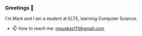 ### Greetings 👋

I'm Mark and I am a student at ELTE, learning Computer Science.

- 📫 How to reach me: mpuskas111@gmail.com

<!--
**PuskasMark/PuskasMark** is a ✨ _special_ ✨ repository because its `README.md` (this file) appears on your GitHub profile.

Here are some ideas to get you started:

- 🔭 I’m currently working on ...
- 🌱 I’m currently learning ...
- 👯 I’m looking to collaborate on ...
- 🤔 I’m looking for help with ...
- 💬 Ask me about ...
- 📫 How to reach me: mpuskas111@gmail.com
- 😄 Pronouns: ...
- ⚡ Fun fact: ...
-->
